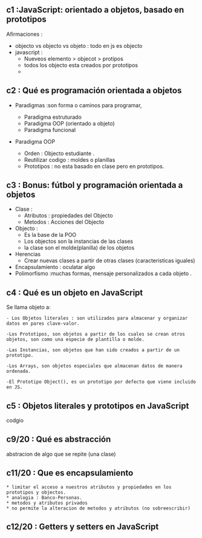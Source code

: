## c1 :JavaScript: orientado a objetos, basado en prototipos

Afirmaciones :

- objecto vs objecto vs objeto : todo en js es objecto
- javascript :
  - Nueveos elemento > objecot > protipos
  - todos los objecto esta creados por prototipos
  -

## c2 : Qué es programación orientada a objetos

- Paradigmas :son forma o caminos para programar,

  - Paradigma estruturado
  - Paradigma OOP (orientado a objeto)
  - Paradigma funcional

- Paradigma OOP
  - Orden : Objecto estudiante .
  - Reutilizar codigo : moldes o planillas
  - Prototipos : no esta basado en clase pero en prototipos.

## c3 : Bonus: fútbol y programación orientada a objetos

- Clase :
  - Atributos : propiedades del Objecto
  - Metodos : Acciones del Objecto
- Objecto :
  - Es la base de la POO
  - Los objectos son la instancias de las clases
  - la clase son el molde(planilla) de los objetos
- Herencias
  - Crear nuevas clases a partir de otras clases (caracteristicas iguales)
- Encapsulamiento : oculatar algo
- Polimorfismo :muchas formas, mensaje personalizados a cada objeto .

## c4 : Qué es un objeto en JavaScript

Se llama objeto a:

    - Los Objetos literales : son utilizados para almacenar y organizar datos en pares clave-valor.

    -Los Prototipos, son objetos a partir de los cuales se crean otros objetos, son como una especie de plantilla o molde.

    -Las Instancias, son objetos que han sido creados a partir de un prototipo.

    -Los Arrays, son objetos especiales que almacenan datos de manera ordenada.

    -El Prototipo Object(), es un prototipo por defecto que viene incluido en JS.

## c5 : Objetos literales y prototipos en JavaScript

codgio

## c9/20 : Qué es abstracción

abstracion de algo que se repite (una clase)

## c11/20 : Que es encapsulamiento

    * limitar el acceso a nuestros atributos y propiedades en los prototipos y objectos.
    * analogia : Banco-Personas.
    * metodos y atributos privados
    * no permite la alteracion de metodos y atributos (no sobreescribir)

## c12/20 : Getters y setters en JavaScript
